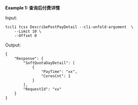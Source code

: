 **Example 1: 查询后付费详情**



Input: 

```
tccli tcss DescribePostPayDetail --cli-unfold-argument  \
    --Limit 10 \
    --Offset 0
```

Output: 
```
{
    "Response": {
        "SoftQuotaDayDetail": [
            {
                "PayTime": "xx",
                "CoresCnt": 1
            }
        ],
        "RequestId": "xx"
    }
}
```

